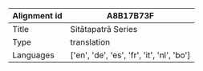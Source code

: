 |Alignment id | A8B17B73F
| --- | --- 
|Title | Sitātapatrā Series 
|Type | translation
|Languages | ['en', 'de', 'es', 'fr', 'it', 'nl', 'bo']